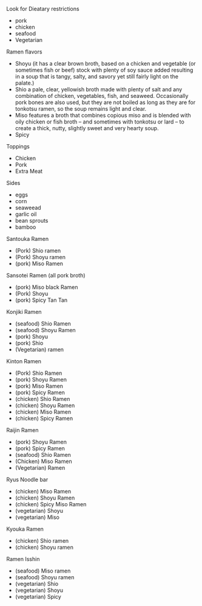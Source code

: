 Look for Dieatary restrictions
- pork
- chicken
- seafood
- Vegetarian

Ramen flavors
-  Shoyu (it has a clear brown broth, based on a chicken and vegetable (or sometimes fish or beef) stock with plenty of soy sauce added resulting in a soup that is tangy, salty, and savory yet still fairly light on the palate.)
- Shio a pale, clear, yellowish broth made with plenty of salt and any combination of chicken, vegetables, fish, and seaweed. Occasionally pork bones are also used, but they are not boiled as long as they are for tonkotsu ramen, so the soup remains light and clear. 
- Miso features a broth that combines copious miso and is blended with oily chicken or fish broth – and sometimes with tonkotsu or lard – to create a thick, nutty, slightly sweet and very hearty soup.
- Spicy 

Toppings
- Chicken
- Pork
- Extra Meat

Sides
- eggs
- corn
- seaweead
- garlic oil
- bean sprouts
- bamboo


Santouka Ramen
- (Pork) Shio ramen
- (Pork) Shoyu ramen 
- (pork) Miso Ramen 

Sansotei Ramen (all pork broth)
- (pork) Miso black Ramen
- (Pork) Shoyu
- (pork) Spicy Tan Tan

Konjiki Ramen
- (seafood) Shio Ramen
- (seafood) Shoyu Ramen
- (pork) Shoyu
- (pork) Shio
- (Vegetarian) ramen

Kinton Ramen
- (Pork) Shio Ramen
- (pork) Shoyu Ramen
- (pork) Miso Ramen
- (pork) Spicy Ramen
- (chicken) Shio Ramen
- (chicken) Shoyu Ramen
- (chicken) Miso Ramen
- (chicken) Spicy Ramen

Raijin Ramen
- (pork) Shoyu Ramen
- (pork) Spicy Ramen
- (seafood) Shio Ramen
- (Chicken) Miso Ramen
- (Vegetarian) Ramen

Ryus Noodle bar
- (chicken) Miso Ramen
- (chicken) Shoyu Ramen
- (chicken) Spicy Miso Ramen
- (vegetarian) Shoyu
- (vegetarian) Miso

Kyouka Ramen
- (chicken) Shio ramen
- (chicken) Shoyu ramen

Ramen Isshin
- (seafood) Miso ramen
- (seafood) Shoyu ramen
- (vegetarian) Shio
- (vegetarian) Shoyu
- (vegetarian) Spicy